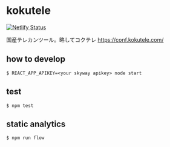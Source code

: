 # kokutele

[![Netlify Status](https://api.netlify.com/api/v1/badges/16c3b759-6ee2-45bf-875a-bf788645c27e/deploy-status)](https://app.netlify.com/sites/kokutele/deploys)

国産テレカンツール。略してコクテレ
https://conf.kokutele.com/

## how to develop

```
$ REACT_APP_APIKEY=<your skyway apikey> node start
```

## test

```
$ npm test
```

## static analytics

```
$ npm run flow
```
